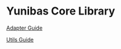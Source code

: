 # Yunibas Core Library

[Adapter Guide](./src/adapters/README.md)

[Utils Guide](./src/utils/README.md)
